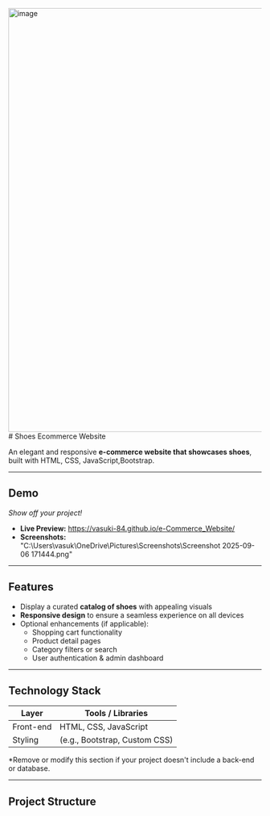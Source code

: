 <img width="1919" height="841" alt="image" src="https://github.com/user-attachments/assets/38e923b9-20ce-41d0-848f-054d44be5e89" /># Shoes Ecommerce Website

An elegant and responsive **e-commerce website that showcases shoes**, built with  HTML, CSS, JavaScript,Bootstrap.

---

##  Demo
*Show off your project!*
- **Live Preview:** https://vasuki-84.github.io/e-Commerce_Website/
- **Screenshots:** "C:\Users\vasuk\OneDrive\Pictures\Screenshots\Screenshot 2025-09-06 171444.png"

 

---

##  Features
- Display a curated **catalog of shoes** with appealing visuals
- **Responsive design** to ensure a seamless experience on all devices
- Optional enhancements (if applicable):  
  - Shopping cart functionality  
  - Product detail pages  
  - Category filters or search  
  - User authentication & admin dashboard

---

##  Technology Stack
| Layer            | Tools / Libraries      |
|------------------|------------------------|
|  Front-end      | HTML, CSS, JavaScript  |
|  Styling        | (e.g., Bootstrap, Custom CSS) |


\*Remove or modify this section if your project doesn't include a back-end or database.

---

##  Project Structure

